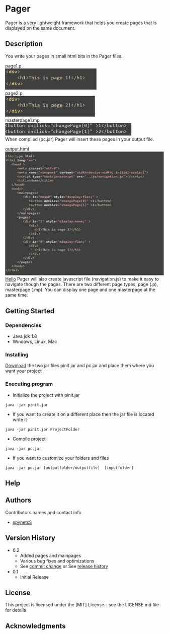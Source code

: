 # Pager

Pager is a very lightweight framework that helps you create pages that is displayed on the same document.

## Description

You write your pages in small html bits in the Pager files.    

page1.p  
![](readmepictures/page1img.png)  
page2.p  
![](readmepictures/page2img.png)  
masterpage1.mp  
![](readmepictures/masterpageimg.png)  
When compiled (pc.jar) Pager will insert these pages in your output file. 

output.html  
![](readmepictures/output.png)
[Hello](readmepictures/index.html)
Pager will also create javascript file (navigation.js) to make it easy to navigate though
the pages. There are two different page types, page (.p), masterpage (.mp). 
You can display one page and one masterpage at the same time.



## Getting Started

### Dependencies

* Java jdk 1.8
* Windows, Linux, Mac

### Installing

[Download](https://github.com/spynetS/Pager/releases/tag/1.0) the two jar files pinit.jar and pc.jar and place them where you want your project


### Executing program

* Initialize the project with pinit.jar
```
java -jar pinit.jar
```
* If you want to create it on a different place then the jar file is located write it
```
java -jar pinit.jar ProjectFolder
```
* Compile project
```
java -jar pc.jar
```
* If you want to customize your folders and files
```
java -jar pc.jar [outputfolder/outputfile]  [inputfolder]
```
## Help



## Authors

Contributors names and contact info

* [spynetsS](https://github.com/spynetS)
  
## Version History

* 0.2
    * Added pages and mainpages
    * Various bug fixes and optimizations
    * See [commit change]() or See [release history]()
* 0.1
    * Initial Release

## License

This project is licensed under the [MIT] License - see the LICENSE.md file for details

## Acknowledgments

